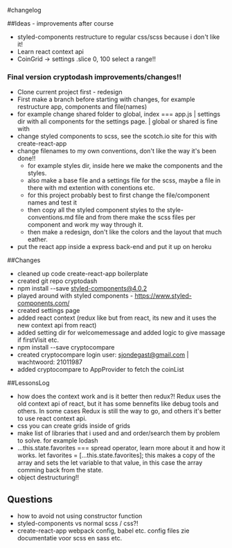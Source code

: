 #changelog

##Ideas - improvements after course
- styled-components restructure to regular css/scss because i don't like it!
- Learn react context api
- CoinGrid -> settings .slice 0, 100 select a range!! 

### Final version cryptodash improvements/changes!!
- Clone current project first - redesign
- First make a branch before starting with changes, for example restructure app, components and file(names)
- for example change shared folder to global, index === app.js | settings dir with all components for the settings page. | global or shared is fine with
- change styled components to scss, see the scotch.io site for this with create-react-app
- change filenames to my own conventions, don't like the way it's been done!!
    - for example styles dir, inside here we make the components and the styles.
    - also make a base file and a settings file for the scss, maybe a file in there with md extention with conentions etc.
    - for this project probably best to first change the file/component names and test it
    - then copy all the styled component styles to the style-conventions.md file and from there make the scss files per component and work my way through it.
    - then make a redesign, don't like the colors and the layout that much eather.
- put the react app inside a express back-end and put it up on heroku

##Changes
- cleaned up code create-react-app boilerplate
- created git repo cryptodash
- npm install --save styled-components@4.0.2
- played around with styled components - https://www.styled-components.com/
- created settings page
- added react context (redux like but from react, its new and it uses the new context api from react)
- added setting dir for welcomemessage and added logic to give massage if firstVisit etc. 
- npm install --save cryptocompare
- created cryptocompare login user: sjondegast@gmail.com | wachtwoord: 21011987
- added cryptocompare to AppProvider to fetch the coinList


##LessonsLog
- how does the context work and is it better then redux?!
Redux uses the old context api of react, but it has some bennefits like debug tools and others.
In some cases Redux is still the way to go, and others it's better to use react context api.
- css you can create grids inside of grids
- make list of libraries that i used and and order/search them by problem to solve. for example lodash
- ...this.state.favorites === spread operator, learn more about it and how it works.
    let favorites = [...this.state.favorites]; this makes a copy of the array and sets the let variable to that value, in this case the array comming back from the state.
- object destructuring!! 

## Questions
- how to avoid not using constructor function
- styled-components vs normal scss / css?!
- create-react-app webpack config, babel etc. config files zie documentatie voor scss en sass etc. 